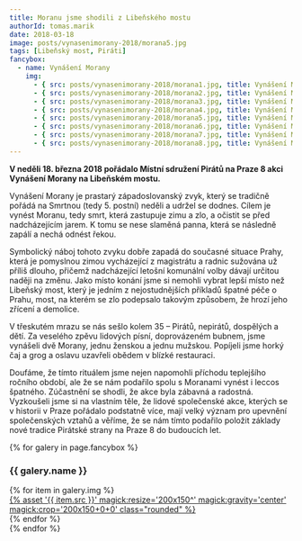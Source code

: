 ```yaml
---
title: Moranu jsme shodili z Libeňského mostu
authorId: tomas.marik 
date: 2018-03-18
image: posts/vynasenimorany-2018/morana5.jpg
tags: [Libeňský most, Piráti]
fancybox:
  - name: Vynášení Morany
    img:
      - { src: posts/vynasenimorany-2018/morana1.jpg, title: Vynášení Morany }
      - { src: posts/vynasenimorany-2018/morana2.jpg, title: Vynášení Morany }
      - { src: posts/vynasenimorany-2018/morana3.jpg, title: Vynášení Morany }
      - { src: posts/vynasenimorany-2018/morana4.jpg, title: Vynášení Morany }
      - { src: posts/vynasenimorany-2018/morana5.jpg, title: Vynášení Morany }
      - { src: posts/vynasenimorany-2018/morana6.jpg, title: Vynášení Morany }
      - { src: posts/vynasenimorany-2018/morana7.jpg, title: Vynášení Morany }
      - { src: posts/vynasenimorany-2018/morana8.jpg, title: Vynášení Morany }
---
```


**V neděli 18. března 2018 pořádalo Místní sdružení Pirátů na Praze 8 akci Vynášení Morany na Libeňském mostu.**

Vynášení Morany je prastarý západoslovanský zvyk, který se tradičně pořádá na Smrtnou (tedy 5. postní) neděli a udržel se dodnes. Cílem je vynést Moranu, tedy smrt, která zastupuje zimu a zlo, a očistit se před nadcházejícím jarem. K tomu se nese slaměná panna, která se následně zapálí a nechá odnést řekou.

Symbolický náboj tohoto zvyku dobře zapadá do současné situace Prahy, která je pomyslnou zimou vycházející z magistrátu a radnic sužována už příliš dlouho, přičemž nadcházející letošní komunální volby dávají určitou naději na změnu. Jako místo konání jsme si nemohli vybrat lepší místo než Libeňský most, který je jedním z nejostudnějších příkladů špatné péče o Prahu, most, na kterém se zlo podepsalo takovým způsobem, že hrozí jeho zřícení a demolice.

V třeskutém mrazu se nás sešlo kolem 35 – Pirátů, nepirátů, dospělých a dětí. Za veselého zpěvu lidových písní, doprovázeném bubnem, jsme vynášeli dvě Morany, jednu ženskou a jednu mužskou. Popíjeli jsme horký čaj a grog a oslavu uzavřeli obědem v blízké restauraci.

Doufáme, že tímto rituálem jsme nejen napomohli příchodu teplejšího ročního období, ale že se nám podařilo spolu s Moranami vynést i leccos špatného. Zúčastnění se shodli, že akce byla zábavná a radostná. Vyzkoušeli jsme si na vlastním těle, že lidové společenské akce, kterých se v historii v Praze pořádalo podstatně více, mají velký význam pro upevnění společenských vztahů a věříme, že se nám tímto podařilo položit základy nové tradice Pirátské strany na Praze 8 do budoucích let.

{% for galery in page.fancybox %}
<div class="mt-4">
  <h3>{{ galery.name }}</h3>
  <div class="grid grid-cols-4 gap-4">
  {% for item in galery.img %}
    <div class="">
      <a data-fancybox="gallery" href="{% asset '{{ item.src }}' @path %}" data-caption="{{ item.title }}">{% asset '{{ item.src }}' magick:resize='200x150^' magick:gravity='center' magick:crop='200x150+0+0' class="rounded" %}</a>
    </div>
  {% endfor %}
  </div>
</div>
{% endfor %}

